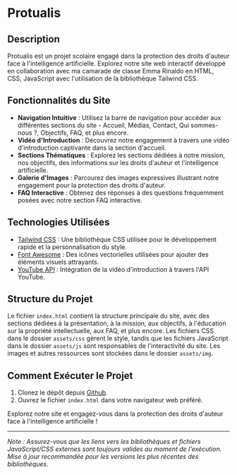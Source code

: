 # Protualis

## Description

Protualis est un projet scolaire engagé dans la protection des droits d'auteur face à l'intelligence artificielle.
Explorez notre site web interactif développé en collaboration avec ma camarade de classe Emma Rinaldo en HTML, CSS, JavaScript avec l'utilisation de la bibliothèque Tailwind CSS.

## Fonctionnalités du Site
- **Navigation Intuitive** : Utilisez la barre de navigation pour accéder aux différentes sections du site - Accueil, Médias, Contact, Qui sommes-nous ?, Objectifs, FAQ, et plus encore.
- **Vidéo d'Introduction** : Découvrez notre engagement à travers une vidéo d'introduction captivante dans la section d'accueil.
- **Sections Thématiques** : Explorez les sections dédiées à notre mission, nos objectifs, des informations sur les droits d'auteur et l'intelligence artificielle.
- **Galerie d'Images** : Parcourez des images expressives illustrant notre engagement pour la protection des droits d'auteur.
- **FAQ Interactive** : Obtenez des réponses à des questions fréquemment posées avec notre section FAQ interactive.

## Technologies Utilisées
- [Tailwind CSS](https://tailwindcss.com/) : Une bibliothèque CSS utilisée pour le développement rapide et la personnalisation du style.
- [Font Awesome](https://fontawesome.com/) : Des icônes vectorielles utilisées pour ajouter des éléments visuels attrayants.
- [YouTube API](https://developers.google.com/youtube/v3) : Intégration de la vidéo d'introduction à travers l'API YouTube.

## Structure du Projet

Le fichier `index.html` contient la structure principale du site, avec des sections dédiées à la présentation, à la mission, aux objectifs, à l'éducation sur la propriété intellectuelle, aux FAQ, et plus encore. Les fichiers CSS dans le dossier `assets/css` gèrent le style, tandis que les fichiers JavaScript dans le dossier `assets/js` sont responsables de l'interactivité du site. Les images et autres ressources sont stockées dans le dossier `assets/img`.

## Comment Exécuter le Projet

1. Clonez le dépôt depuis [Github](lien-vers-votre-repo).
2. Ouvrez le fichier `index.html` dans votre navigateur web préféré.

Explorez notre site et engagez-vous dans la protection des droits d'auteur face à l'intelligence artificielle !

---

*Note : Assurez-vous que les liens vers les bibliothèques et fichiers JavaScript/CSS externes sont toujours valides au moment de l'exécution. Mise à jour recommandée pour les versions les plus récentes des bibliothèques.*